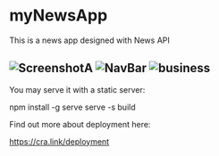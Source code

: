 # myNewsApp
This is a news app designed with News API

![ScreenshotA](https://user-images.githubusercontent.com/54927584/186644900-2a0648fe-d226-431d-822c-50afa51badf9.jpg)
![NavBar](https://user-images.githubusercontent.com/54927584/186644911-975398e3-982c-4e18-8da4-d7f03008058b.jpg)
![business](https://user-images.githubusercontent.com/54927584/186644923-c5cb37db-d5e9-48e1-8f3a-f98a4ee19f45.jpg)
---------------------------------------------------------------------------------------------------------------------------------------
You may serve it with a static server:

  npm install -g serve
  serve -s build

Find out more about deployment here:

  https://cra.link/deployment
